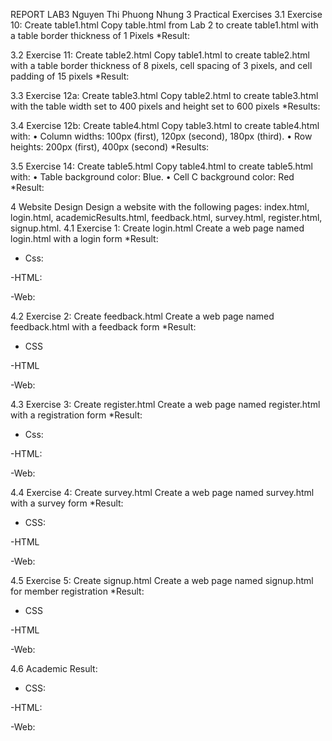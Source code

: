 REPORT LAB3
Nguyen Thi Phuong Nhung
3 Practical Exercises 
3.1 
Exercise 10: Create table1.html 
Copy table.html from Lab 2 to create table1.html with a table border thickness of 1 
Pixels
*Result:


3.2 
Exercise 11: Create table2.html 
Copy table1.html to create table2.html with a table border thickness of 8 pixels, cell 
spacing of 3 pixels, and cell padding of 15 pixels
*Result:


3.3 
Exercise 12a: Create table3.html 
Copy table2.html to create table3.html with the table width set to 400 pixels and 
height set to 600 pixels
*Results:


3.4 
Exercise 12b: Create table4.html 
Copy table3.html to create table4.html with: 
• Column widths: 100px (first), 120px (second), 180px (third). 
• Row heights: 200px (first), 400px (second)
*Results:


3.5 
Exercise 14: Create table5.html 
Copy table4.html to create table5.html with: 
• Table background color: Blue. 
• Cell C background color: Red
*Result:


4 Website Design 
Design a website with the following pages: index.html, login.html, academicResults.html, 
feedback.html, survey.html, register.html, signup.html. 
4.1 
Exercise 1: Create login.html 
Create a web page named login.html with a login form
*Result:
- Css:

-HTML:

-Web:

4.2 
Exercise 2: Create feedback.html 
Create a web page named feedback.html with a feedback form
*Result:
- CSS


-HTML

-Web:

4.3 
Exercise 3: Create register.html 
Create a web page named register.html with a registration form
*Result:
- Css:


-HTML:


-Web:

4.4 
Exercise 4: Create survey.html 
Create a web page named survey.html with a survey form
*Result:
- CSS:

-HTML


-Web:

4.5 
Exercise 5: Create signup.html 
Create a web page named signup.html for member registration
*Result:
- CSS

-HTML


-Web:





4.6 Academic Result:
- CSS:

-HTML:


-Web:
